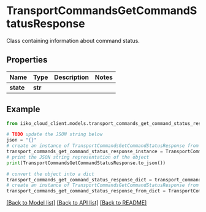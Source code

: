 # TransportCommandsGetCommandStatusResponse

Class containing information about command status.

## Properties

Name | Type | Description | Notes
------------ | ------------- | ------------- | -------------
**state** | **str** |  | 

## Example

```python
from iiko_cloud_client.models.transport_commands_get_command_status_response import TransportCommandsGetCommandStatusResponse

# TODO update the JSON string below
json = "{}"
# create an instance of TransportCommandsGetCommandStatusResponse from a JSON string
transport_commands_get_command_status_response_instance = TransportCommandsGetCommandStatusResponse.from_json(json)
# print the JSON string representation of the object
print(TransportCommandsGetCommandStatusResponse.to_json())

# convert the object into a dict
transport_commands_get_command_status_response_dict = transport_commands_get_command_status_response_instance.to_dict()
# create an instance of TransportCommandsGetCommandStatusResponse from a dict
transport_commands_get_command_status_response_from_dict = TransportCommandsGetCommandStatusResponse.from_dict(transport_commands_get_command_status_response_dict)
```
[[Back to Model list]](../README.md#documentation-for-models) [[Back to API list]](../README.md#documentation-for-api-endpoints) [[Back to README]](../README.md)


